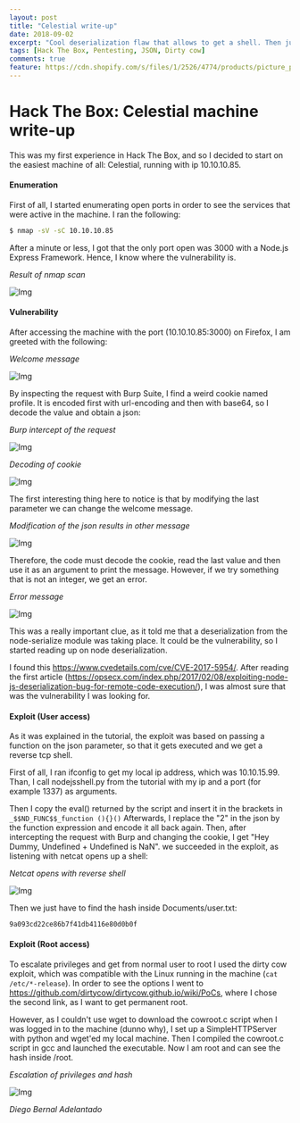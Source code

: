 ```yaml
---
layout: post
title: "Celestial write-up"
date: 2018-09-02
excerpt: "Cool deserialization flaw that allows to get a shell. Then just use dirty cow to get the root hashes."
tags: [Hack The Box, Pentesting, JSON, Dirty cow]
comments: true
feature: https://cdn.shopify.com/s/files/1/2526/4774/products/picture_purple1_1024x1024_4a613216-8b30-491a-b03e-ba6c0f59db1b_1800x.png?v=1519943118
---
```


# Hack The Box: Celestial machine write-up

This was my first experience in Hack The Box, and so I decided to start on the easiest machine of all: Celestial, running with ip 10.10.10.85.

#### Enumeration

First of all, I started enumerating open ports in order to see the services that were active in the machine. I ran the following:

```sh
$ nmap -sV -sC 10.10.10.85
```

After a minute or less, I got that the only port open was 3000 with a Node.js Express Framework. Hence, I know where the vulnerability is.

*Result of nmap scan*

![Img](/assets/posts_details/Celestial/images/nmap.png "Img")

#### Vulnerability

After accessing the machine with the port (10.10.10.85:3000) on Firefox, I am greeted with the following:

*Welcome message*

![Img](/assets/posts_details/Celestial/images/1.png "Img")

By inspecting the request with Burp Suite, I find a weird cookie named profile. It is encoded first with url-encoding and then with base64, so I decode the value and obtain a json:

*Burp intercept of the request*

![Img](/assets/posts_details/Celestial/images/2.png "Img")

*Decoding of cookie*

![Img](/assets/posts_details/Celestial/images/3.png "Img")

The first interesting thing here to notice is that by modifying the last parameter we can change the welcome message.

*Modification of the json results in other message*

![Img](/assets/posts_details/Celestial/images/4.png "Img")

Therefore, the code must decode the cookie, read the last value and then use it as an argument to print the message. However, if we try something that is not an integer, we get an error.

*Error message*

![Img](/assets/posts_details/Celestial/images/Error.png "Img")

This was a really important clue, as it told me that a deserialization from the node-serialize module was taking place. It could be the vulnerability, so I started reading up on node deserialization.

I found this <https://www.cvedetails.com/cve/CVE-2017-5954/>. After reading the first article (<https://opsecx.com/index.php/2017/02/08/exploiting-node-js-deserialization-bug-for-remote-code-execution/>), I was almost sure that was the vulnerability I was looking for.

#### Exploit (User access)

As it was explained in the tutorial, the exploit was based on passing a function on the json parameter, so that it gets executed and we get a reverse tcp shell.

First of all, I ran ifconfig to get my local ip address, which was 10.10.15.99. Than, I call nodejsshell.py from the tutorial with my ip and a port (for example 1337) as arguments.

Then I copy the eval() returned by the script and insert it in the brackets in
``
_$$ND_FUNC$$_function (){}()
``
Afterwards, I replace the "2" in the json by the function expression and encode it all back again. Then, after intercepting the request with Burp and changing the cookie, I get "Hey Dummy, Undefined + Undefined is NaN". we succeeded in the exploit, as listening with netcat opens up a shell:

*Netcat opens with reverse shell*

![Img](/assets/posts_details/Celestial/images/5.png "Img")

Then we just have to find the hash inside Documents/user.txt:

``9a093cd22ce86b7f41db4116e80d0b0f``

#### Exploit (Root access)

To escalate privileges and get from normal user to root I used the dirty cow exploit, which was compatible with the Linux running in the machine (``cat /etc/*-release``). In order to see the options I went to <https://github.com/dirtycow/dirtycow.github.io/wiki/PoCs>, where I chose the second link, as I want to get permanent root.

However, as I couldn't use wget to download the cowroot.c script when I was logged in to the machine (dunno why), I set up a SimpleHTTPServer with python and wget'ed my local machine. Then I compiled the cowroot.c script in gcc and launched the executable. Now I am root and can see the hash inside /root.

*Escalation of privileges and hash*

![Img](/assets/posts_details/Celestial/images/6.png "Img")


*Diego Bernal Adelantado*
